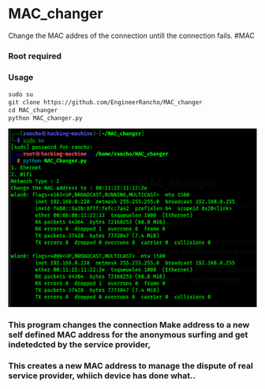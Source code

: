 # MAC_changer
Change the MAC addres of the connection untill the connection fails. #MAC

### Root required

### Usage
```
sudo su
git clone https://github.com/EngineerRancho/MAC_changer
cd MAC_changer
python MAC_changer.py
```

![](.Screenshot.png)

### This program changes the connection Make address to a new self defined MAC address for the anonymous surfing and get indetedcted by the service provider,
### This creates a new MAC address to manage the dispute of real service provider, whiich device has done what..
